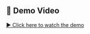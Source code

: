 ## 🎥 Demo Video

[▶ Click here to watch the demo](https://github.com/Teja-29-max/Testing/blob/main/demo.mp4)
